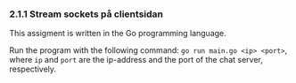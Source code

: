 ### 2.1.1 Stream sockets på clientsidan

This assigment is written in the Go programming language.

Run the program with the following command: `go run main.go <ip> <port>`, where `ip` and `port` are the ip-address and the port of the chat server, respectively.  

